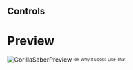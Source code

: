 ## Controls




# Preview
![GorillaSaberPreview](https://github.com/LEPHROGFISH/Gorilla-Sabers/assets/97571346/2d6c868e-33df-4a7c-b942-babf9723212f)
<sup><sub>Idk Why It Looks Like That</sub></sup>
